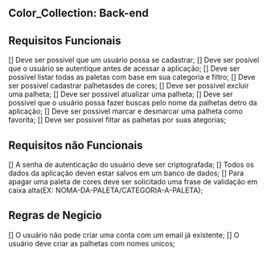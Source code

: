 ## Color_Collection: Back-end

## Requisitos Funcionais 

[] Deve ser possivel que um usuário possa se cadastrar;
[] Deve ser posivel que o usuário se autentique antes de acessar a aplicação;
[] Deve ser possivel listar todas as paletas com base em sua categoria e filtro;
[] Deve ser possivel cadastrar palhetasdes de cores;
[] Deve ser possivel excluir uma palheta;
[] Deve ser possivel atualizar uma palheta;
[] Deve ser possivel que o usuário possa fazer buscas pelo nome da palhetas detro da aplicação;
[] Deve ser possivel marcar e desmarcar uma palheta como favorita; 
[] Deve ser possivel filtar as palhetas por suas ategorias;



## Requisitos não Funcionais

[] A senha de autenticação do usuário deve ser criptografada;
[] Todos os dados da aplicação deven estar salvos em um banco de dados;
[] Para apagar uma paleta de cores deve ser solicitado uma frase de validação em caixa alta(EX: NOMA-DA-PALETA/CATEGORIA-A-PALETA);



## Regras de Negicio

[] O usuário não pode criar uma conta com um email já existente; 
[] O usuário deve criar as palhetas com nomes unicos;
